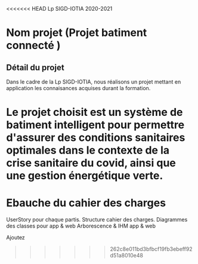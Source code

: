 <<<<<<< HEAD
Lp SIGD-IOTIA 
2020-2021

# Nom projet (Projet batiment connecté )

## Détail du projet 

Dans le cadre de la Lp SIGD-IOTIA, nous réalisons un projet mettant en application les connaisances acquises durant la formation.

Le projet choisit est un système de batiment intelligent pour permettre d'assurer des conditions sanitaires optimales dans le contexte de la crise sanitaire du covid, ainsi que une gestion énergétique verte.
=======
# Ebauche du cahier des charges

UserStory pour chaque partis.
Structure cahier des charges.
Diagrammes des classes pour app & web
Arborescence & IHM app & web

Ajoutez
>>>>>>> 262c8e011bd3bfbcf19fb3ebeff92d51a8010e48
